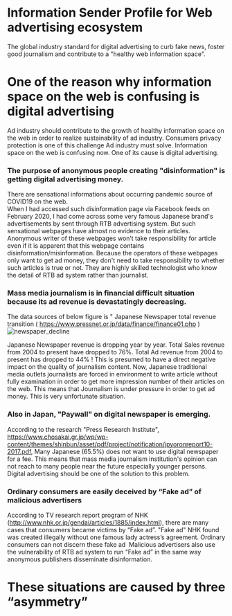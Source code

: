 # Information Sender Profile for Web advertising ecosystem

The global industry standard for digital advertising to curb fake news, foster good journalism and contribute to a "healthy web information space".

# One of the reason why information space on the web is confusing is digital advertising

Ad industry should contribute to the growth of healthy information space on the web in order to realize sustainability of ad industry.
Consumers privacy protection is one of this challenge Ad industry must solve.
Information space on the web is confusing now. One of its cause is digital advertising.

### The purpose of anonymous people creating "disinformation" is getting digital advertising money.
There are sensational informations about occurring pandemic source of COVID19 on the web.  
When I had accessed such disinformation page via Facebook feeds on February 2020, I had come across some very famous Japanese brand's advertisements by sent through RTB advertising system.
But such sensational webpages have almost no evidence to their articles. 
Anonymous writer of these webpages won’t take responsibility for article even if it is apparent that this webpage contains disinformation/misinformation.
Because the operators of these webpages only want to get ad money, they don't need to take responsibility to whether such articles is true or not.
They are highly skilled technologist who know the detail of RTB ad system rather than journalist.

### Mass media journalism is in financial difficult situation because its ad revenue is devastatingly decreasing.
The data sources of below figure is " Japanese Newspaper total revenue transition ( https://www.pressnet.or.jp/data/finance/finance01.php )
![newspaper_decline](https://raw.github.com/wiki/yoshid8s/Information-Sender-Profile/newspaper_decline.png)

Japanese Newspaper revenue is dropping year by year. 
Total Sales revenue from 2004 to present have dropped to 76%.
Total Ad revenue from 2004 to present has dropped to 44% !
This is presumed to have a direct negative impact on the quality of journalism content.
Now, Japanese traditional media outlets journalists are forced in environment to write article without fully examination in order to get more impression number of their articles on the web.
This means that Journalism is under pressure in order to get ad money.
This is very unfortunate situation.

### Also in Japan, "Paywall" on digital newspaper is emerging. 
According to the research "Press Research Institute", https://www.chosakai.gr.jp/wp/wp-content/themes/shinbun/asset/pdf/project/notification/jpyoronreport10-2017.pdf,
Many Japanese (65.5%) does not want to use digital newspaper for a fee.
This means that mass media journalism institution's opinion can not reach to many people near the future especially younger persons.
Digital advertising should be one of the solution to this problem.

### Ordinary consumers are easily deceived by “Fake ad” of malicious advertisers
According to TV research report program of NHK (http://www.nhk.or.jp/gendai/articles/1885/index.html), there are many cases that consumers became victims by “Fake ad”.
"Fake ad" NHK found was created illegally without one famous lady actress’s agreement.
Ordinary consumers can not discern these fake ad 
Malicious advertisers also use the vulnerability of RTB ad system to run “Fake ad” in the same way anonymous publishers disseminate disinformation.

# These situations are caused by three “asymmetry”
